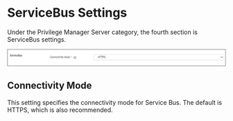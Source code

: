 [title]: # (ServiceBus Settings)
[tags]: # (general configuration)
[priority]: # (6)
# ServiceBus Settings

Under the Privilege Manager Server category, the fourth section is ServiceBus settings.

![Privilege Manager ServiceBus](images/pm/servicebus.png "Privilege Manager ServiceBus")

## Connectivity Mode

This setting specifies the connectivity mode for Service Bus. The default is HTTPS, which is also recommended.
